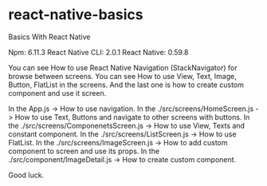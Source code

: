# react-native-basics
Basics With React Native

Npm: 6.11.3
React Native CLI: 2.0.1
React Native: 0.59.8

You can see How to use React Native Navigation (StackNavigator) for browse between screens. 
You can see How to use View, Text, Image, Button, FlatList in the screens.
And the last one is how to create custom component and use it screen. 

In the App.js -> How to use navigation. 
In the ./src/screens/HomeScreen.js -> How to use Text, Buttons and navigate to other screens with buttons.
In the ./src/screens/ComponenetsScreen.js -> How to use View, Texts and constant component.
In the ./src/screens/ListScreen.js -> How to use FlatList.
In the ./src/screens/ImageScreen.js -> How to add custom component to screen and use its props.
In the ./src/component/ImageDetail.js -> How to create custom component. 

Good luck.
